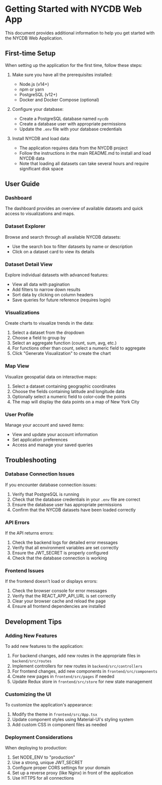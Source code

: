 # Getting Started with NYCDB Web App

This document provides additional information to help you get started with the NYCDB Web Application.

## First-time Setup

When setting up the application for the first time, follow these steps:

1. Make sure you have all the prerequisites installed:
   - Node.js (v14+)
   - npm or yarn
   - PostgreSQL (v12+)
   - Docker and Docker Compose (optional)

2. Configure your database:
   - Create a PostgreSQL database named `nycdb`
   - Create a database user with appropriate permissions
   - Update the `.env` file with your database credentials

3. Install NYCDB and load data:
   - The application requires data from the NYCDB project
   - Follow the instructions in the main README.md to install and load NYCDB data
   - Note that loading all datasets can take several hours and require significant disk space

## User Guide

### Dashboard

The dashboard provides an overview of available datasets and quick access to visualizations and maps.

### Dataset Explorer

Browse and search through all available NYCDB datasets:
- Use the search box to filter datasets by name or description
- Click on a dataset card to view its details

### Dataset Detail View

Explore individual datasets with advanced features:
- View all data with pagination
- Add filters to narrow down results
- Sort data by clicking on column headers
- Save queries for future reference (requires login)

### Visualizations

Create charts to visualize trends in the data:
1. Select a dataset from the dropdown
2. Choose a field to group by
3. Select an aggregate function (count, sum, avg, etc.)
4. For functions other than count, select a numeric field to aggregate
5. Click "Generate Visualization" to create the chart

### Map View

Visualize geospatial data on interactive maps:
1. Select a dataset containing geographic coordinates
2. Choose the fields containing latitude and longitude data
3. Optionally select a numeric field to color-code the points
4. The map will display the data points on a map of New York City

### User Profile

Manage your account and saved items:
- View and update your account information
- Set application preferences
- Access and manage your saved queries

## Troubleshooting

### Database Connection Issues

If you encounter database connection issues:
1. Verify that PostgreSQL is running
2. Check that the database credentials in your `.env` file are correct
3. Ensure the database user has appropriate permissions
4. Confirm that the NYCDB datasets have been loaded correctly

### API Errors

If the API returns errors:
1. Check the backend logs for detailed error messages
2. Verify that all environment variables are set correctly
3. Ensure the JWT_SECRET is properly configured
4. Check that the database connection is working

### Frontend Issues

If the frontend doesn't load or displays errors:
1. Check the browser console for error messages
2. Verify that the REACT_APP_API_URL is set correctly
3. Clear your browser cache and reload the page
4. Ensure all frontend dependencies are installed

## Development Tips

### Adding New Features

To add new features to the application:
1. For backend changes, add new routes in the appropriate files in `backend/src/routes`
2. Implement controllers for new routes in `backend/src/controllers`
3. For frontend changes, add new components in `frontend/src/components`
4. Create new pages in `frontend/src/pages` if needed
5. Update Redux store in `frontend/src/store` for new state management

### Customizing the UI

To customize the application's appearance:
1. Modify the theme in `frontend/src/App.tsx`
2. Update component styles using Material-UI's styling system
3. Add custom CSS in component files as needed

### Deployment Considerations

When deploying to production:
1. Set NODE_ENV to "production"
2. Use a strong, unique JWT_SECRET
3. Configure proper CORS settings for your domain
4. Set up a reverse proxy (like Nginx) in front of the application
5. Use HTTPS for all connections
